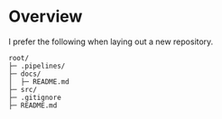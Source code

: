 # Overview

I prefer the following when laying out a new repository.

```plaintext
root/
├─ .pipelines/
├─ docs/
│  ├─ README.md
├─ src/
├─ .gitignore
├─ README.md
```
